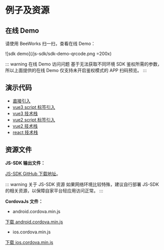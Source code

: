 # 例子及资源

## 在线 Demo

请使用 BeeWorks 扫一扫，查看在线 Demo：

![sdk demo](/js-sdk/sdk-demo-qrcode.png =200x)

::: warning 在线 Demo 访问问题
基于无法获取不同环境 SDK 鉴权所需的参数，所以上面提供的在线 Demo 仅支持未开启鉴权模式的 APP 扫码预览。
:::

## 演示代码

* [直接引入](https://github.com/WorkPlusFE/js-sdk-demo/tree/master/normal)
* [vue3 script 标签引入](https://github.com/WorkPlusFE/js-sdk-demo/tree/master/vue3-base)
* [vue3 技术栈](https://github.com/WorkPlusFE/js-sdk-demo/tree/master/vue3)
* [vue2 script 标签引入](https://github.com/WorkPlusFE/js-sdk-demo/tree/master/vue-base)
* [vue2 技术栈](https://github.com/WorkPlusFE/js-sdk-demo/tree/master/vue)
* [react 技术栈](https://github.com/WorkPlusFE/js-sdk-demo/tree/master/react)

## 资源文件

**JS-SDK 输出文件：**

<!-- https://open.beeworks.cn/static/js-sdk/sdk.{{$themeConfig.version}}.js -->

[JS-SDK GitHub 下载地址](https://github.com/WorkPlusFE/js-sdk/releases)。

::: warning 关于 JS-SDK 资源
如果网络环境比较特殊，建议自行部署 JS-SDK 的相关资源，以保障自家平台轻应用访问正常。
:::

**CordovaJs 文件：**

* android.cordova.min.js

<!-- https://open.beeworks.cn/static/android.cordova.min.js -->


<a href="https://open.beeworks.cn/static/android.cordova.min.js" download="android.cordova.min.js" target="_blank">下载 android.cordova.min.js</a>

* ios.cordova.min.js

<!-- https://open.beeworks.cn/static/ios.cordova.min.js -->


<a href="https://open.beeworks.cn/static/ios.cordova.min.js" download="ios.cordova.min.js" target="_blank">下载 ios.cordova.min.js</a>

